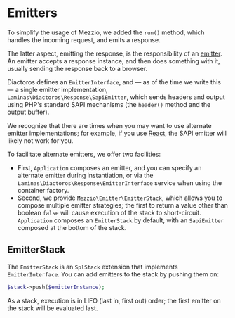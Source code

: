 # Emitters

To simplify the usage of Mezzio, we added the `run()` method, which handles
the incoming request, and emits a response.

The latter aspect, emitting the response, is the responsibility of an
[emitter](https://docs.laminas.dev/laminas-diactoros/emitting-responses/).
An emitter accepts a response instance, and then does something with it, usually
sending the response back to a browser.

Diactoros defines an `EmitterInterface`, and — as of the time we write this — a
single emitter implementation, `Laminas\Diactoros\Response\SapiEmitter`, which
sends headers and output using PHP's standard SAPI mechanisms (the `header()`
method and the output buffer).

We recognize that there are times when you may want to use alternate emitter
implementations; for example, if you use [React](http://reactphp.org), the SAPI
emitter will likely not work for you.

To facilitate alternate emitters, we offer two facilities:

- First, `Application` composes an emitter, and you can specify an alternate
  emitter during instantiation, or via the `Laminas\Diactoros\Response\EmitterInterface`
  service when using the container factory.
- Second, we provide `Mezzio\Emitter\EmitterStack`, which allows you to
  compose multiple emitter strategies; the first to return a value other than
  boolean `false` will cause execution of the stack to short-circuit.
  `Application` composes an `EmitterStack` by default, with an `SapiEmitter`
  composed at the bottom of the stack.

## EmitterStack

The `EmitterStack` is an `SplStack` extension that implements
`EmitterInterface`. You can add emitters to the stack by pushing them on:

```php
$stack->push($emitterInstance);
```

As a stack, execution is in LIFO (last in, first out) order; the first emitter
on the stack will be evaluated last.
